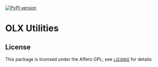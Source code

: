 [![PyPI version](https://img.shields.io/pypi/v/hastexo-olx-utils.svg)](https://pypi.python.org/pypi/hastexo-olx-utils)

# OLX Utilities

## License

This package is licensed under the Affero GPL; see [`LICENSE`](LICENSE) for
details.
